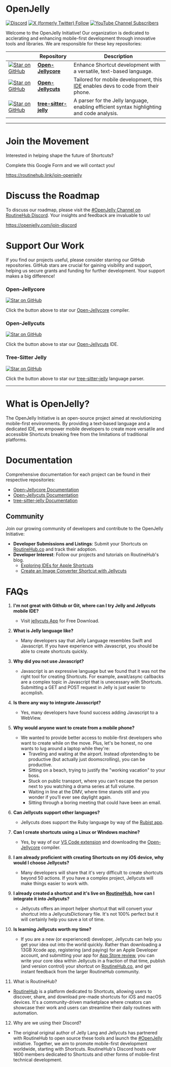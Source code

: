 # OpenJelly 

[![Discord](https://img.shields.io/discord/503976650439131183)](https://routinehub.link/join-discord)
    [![X (formerly Twitter) Follow](https://img.shields.io/twitter/follow/jellycuts)](http://openjelly.com/join-twitter)     [![YouTube Channel Subscribers](https://img.shields.io/youtube/channel/subscribers/UCUXjwdDAsACRbbqIBYb8zNA)](https://routinehub.link/join-youtube)  

Welcome to the OpenJelly Initiative! Our organization is dedicated to acclerating and enhancing mobile-first development through innovative tools and libraries. We are responsible for these key repositories:


|       | Repository | Description |
|-------|---------|-------------|
| <a href="https://github.com/OpenJelly/Open-Jellycore" target="_blank"><img src="https://img.shields.io/github/stars/OpenJelly/Open-Jellycore?style=social" alt="Star on GitHub"></a> | **[Open-Jellycore](https://github.com/Jellycuts/Open-Jellycore)** | Enhance Shortcut development with a versatile, text-based language. |
| <a href="https://github.com/OpenJelly/Open-Jellycuts" target="_blank"><img src="https://img.shields.io/github/stars/OpenJelly/Open-Jellycuts?style=social" alt="Star on GitHub"></a> | **[Open-Jellycuts](https://github.com/Jellycuts/Open-Jellycuts)** | Tailored for mobile development, this [IDE](https://en.wikipedia.org/wiki/Integrated_development_environment) enables devs to code from their phone. |
|  <a href="https://github.com/OpenJelly/tree-sitter-jelly" target="_blank"><img src="https://img.shields.io/github/stars/OpenJelly/tree-sitter-jelly?style=social" alt="Star on GitHub"></a> | **[tree-sitter-jelly](https://github.com/Jellycuts/tree-sitter-jelly)** | A parser for the Jelly language, enabling efficient syntax highlighting and code analysis. |


---


# Join the Movement

Interested in helping shape the future of Shortcuts? 

Complete this Google Form and we will contact you! 

https://routinehub.link/join-openjelly


# Discuss the Roadmap

To discuss our roadmap, please visit the [#OpenJelly Channel on RoutineHub Discord](https://openjelly.com/join-discord). Your insights and feedback are invaluable to us!


https://openjelly.com/join-discord


# Support Our Work

If you find our projects useful, please consider starring our GitHub repositories. GitHub stars are crucial for gaining visibility and support, helping us secure grants and funding for further development. Your support makes a big difference!

### Open-Jellycore
<!-- GitHub Star Button -->
<a href="https://github.com/OpenJelly/Open-Jellycore" target="_blank">
  <img src="https://img.shields.io/github/stars/OpenJelly/Open-Jellycore?style=social" alt="Star on GitHub">
</a>

Click the button above to star our [Open-Jellycore](https://github.com/OpenJelly/Open-Jellycore) compiler.

### Open-Jellycuts
<!-- GitHub Star Button -->
<a href="https://github.com/OpenJelly/Open-Jellycuts" target="_blank"><img src="https://img.shields.io/github/stars/OpenJelly/Open-Jellycuts?style=social" alt="Star on GitHub"></a>

Click the button above to star our [Open-Jellycuts](https://github.com/OpenJelly/Open-Jellycuts) IDE.

### Tree-Sitter Jelly

<!-- GitHub Star Button -->
<a href="https://github.com/OpenJelly/tree-sitter-jelly" target="_blank"><img src="https://img.shields.io/github/stars/OpenJelly/tree-sitter-jelly?style=social" alt="Star on GitHub"></a>

Click the button above to star our [tree-sitter-jelly](https://github.com/OpenJelly/tree-sitter-jelly) language parser.


---


# What is OpenJelly?

The OpenJelly Initiative is an open-source project aimed at revolutionizing mobile-first environments. By providing a text-based language and a dedicated IDE, we empower mobile developers to create more versatile and accessible Shortcuts breaking free from the limitations of traditional platforms.



# Documentation

Comprehensive documentation for each project can be found in their respective repositories:

- [Open-Jellycore Documentation](https://openjelly.github.io/Open-Jellycore/documentation/open_jellycore/)
- [Open-Jellycuts Documentation](https://github.com/Jellycuts/Open-Jellycuts#readme)
- [tree-sitter-jelly Documentation](https://github.com/Jellycuts/tree-sitter-jelly#readme)



## Community

Join our growing community of developers and contribute to the OpenJelly Initiative:

- **Developer Submissions and Listings**: Submit your Shortcuts on [RoutineHub.co](https://routinehub.co?ref=https://github.com/OpenJelly) and track their adoption.
- **Developer Interest**: Follow our projects and tutorials on RoutineHub's blog.
  - [Exploring IDEs for Apple Shortcuts](https://blog.routinehub.co/exploring-ides-for-apple-shortcuts/)
  - [Create an Image Converter Shortcut with Jellycuts](https://blog.routinehub.co/tutorial-to-create-an-image-converter-shortcut-with-jellycuts/)


# FAQs

1. **I'm not great with Github or Git, where can I try Jelly and Jellycuts mobile IDE?**
   - Visit [jellycuts App](https://openjelly.com/ios) for Free Download. 

2. **What is Jelly language like?**
   - Many developers say that Jelly Language resembles Swift and Javascript. If you have experience with Javascript, you should be able to create shortcuts quickly.

3. **Why did you not use Javascript?**
   - Javascript is an expressive language but we found that it was not the right tool for creating Shortcuts. For example, await/async callbacks are a complex topic in Javascript that is unecessary with Shortcuts. Submitting a GET and POST request in Jelly is just easier to accmplish.

4. **Is there any way to integrate Javascript?**
   - Yes, many developers have found success adding Javascript to a WebView.

5. **Why would anyone want to create from a mobile phone?**
   - We wanted to provide better access to mobile-first developers who want to create while on the move. Plus, let's be honest, no one wants to lug around a laptop while they're:
     - Traveling and waiting at the airport. Instead ofpretending to be productive (but actually just doomscrolling), you can be productive.
     - Sitting on a beach, trying to justify the "working vacation" to your boss.
     - Stuck on public transport, where you can't escape the person next to you watching a drama series at full volume.
     - Waiting in line at the DMV, where time stands still and you wonder if you’ll ever see daylight again.
     - Sitting through a boring meeting that could have been an email.

6. **Can Jellycuts support other languages?**
   - Jellycuts does support the Ruby language by way of the [Rubist app](https://rubyist.app?ref=https://github.com/openjelly).

7. **Can I create shortcuts using a Linux or Windows machine?**
   - Yes, by way of our [VS Code extension](https://openjelly.com/vscode) and downloading the [Open-Jellycore](https://github.com/Jellycuts/Open-Jellycore) compiler.

8. **I am already proficient with creating Shortcuts on my iOS device, why would I choose Jellycuts?**
   - Many developers will share that it's very difficult to create shortcuts beyond 50 actions. If you have a complex project, Jellycuts will make things easier to work with.

9. **I already created a shortcut and it's live on [RoutineHub](https://RoutineHub.co?ref=https://github.com/openjelly), how can I integrate it into Jellycuts?**
   - Jellycuts offers an import helper shortcut that will convert your shortcut into a JellycutsDictionary file. It's not 100% perfect but it will certainly help you save a lot of time.

10. **Is learning Jellycuts worth my time?**
    - If you are a new (or experienced) developer, Jellycuts can help you get your idea out into the world quickly. Rather than downloading a 13GB Xcode app, registering (and paying) for an Apple Developer account, and submitting your app for [App Store review](https://www.wired.com/story/developers-revolt-apple-dma/), you can write your core idea within Jellycuts in a fraction of that time, publish (and version control) your shortcut on [RoutineHub.co](https://RoutineHub.co?ref=https://github.co/openjelly), and get instant feedback from the larger RoutineHub community.

11. What is RoutineHub?
  - [RoutineHub](https://routinehub.co?ref=https://github.com/OpenJelly) is a platform dedicated to Shortcuts, allowing users to discover, share, and download pre-made shortcuts for iOS and macOS devices. It's a community-driven marketplace where creators can showcase their work and users can streamline their daily routines with automation.

12. Why are we using their Discord?
  - The original original author of Jelly Lang and Jellycuts has partnered with RoutineHub to open source these tools and launch the [#OpenJelly](https://twitter.com/hashtag/OpenJelly) initiative. Together, we aim to promote mobile-first development worldwide, starting with Shortcuts. RoutineHub's Discord hosts over 1800 members dedicated to Shortcuts and other forms of mobile-first technical development.

